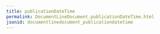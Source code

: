 ```yaml
---
title: publicationDateTime
permalink: DocumentLineDocument.publicationDateTime.html
jsonid: documentlinedocument_publicationdatetime
---
```

